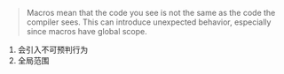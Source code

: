 > Macros mean that the code you see is not the same as the code the compiler sees. 
This can introduce unexpected behavior, especially since macros have global scope.

1. 会引入不可预判行为
2. 全局范围
